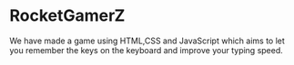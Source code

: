 # RocketGamerZ
We have made a game using HTML,CSS and JavaScript which aims to let you remember the keys on the keyboard and improve your typing speed.
